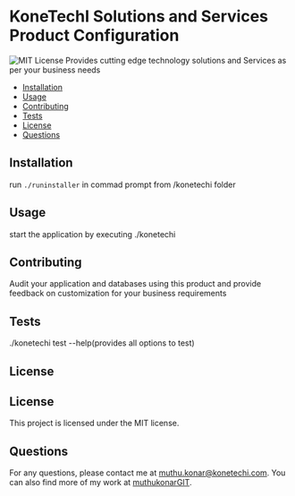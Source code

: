 # KoneTechI Solutions and Services Product Configuration

  ![MIT License](https://img.shields.io/badge/license-MIT-green)
  Provides cutting edge technology solutions and Services as per your business needs

  - [Installation](#installation)
- [Usage](#usage)
- [Contributing](#contributing)
- [Tests](#tests)
- [License](#license)
- [Questions](#questions)

## Installation
run `./runinstaller` in commad prompt from /konetechi folder


## Usage
start the application by executing ./konetechi

## Contributing
Audit your application and databases using this product and provide feedback on customization for your business requirements

 ## Tests
./konetechi test --help(provides all options to test)

## License
## License
This project is licensed under the MIT license.



## Questions
For any questions, please contact me at [muthu.konar@konetechi.com](mailto:muthu.konar@konetechi.com).
You can also find more of my work at [muthukonarGIT](https://github.com/muthukonarGIT).

